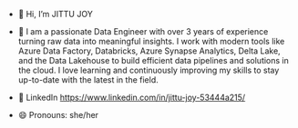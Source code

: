 - 👋 Hi, I’m  JITTU JOY
  
 - 👀 I am a passionate Data Engineer with over 3 years of experience turning raw data into meaningful insights.
  I work with modern tools like Azure Data Factory, Databricks, Azure Synapse Analytics, Delta Lake, and the Data Lakehouse to build efficient data pipelines and solutions in the cloud.
  I love learning and continuously improving my skills to stay up-to-date with the latest in the field.
- 💬 LinkedIn https://www.linkedin.com/in/jittu-joy-53444a215/
- 😄 Pronouns: she/her


<!---
jitjoy/jitjoy is a ✨ special ✨ repository because its `README.md` (this file) appears on your GitHub profile.
You can click the Preview link to take a look at your changes.
--->
